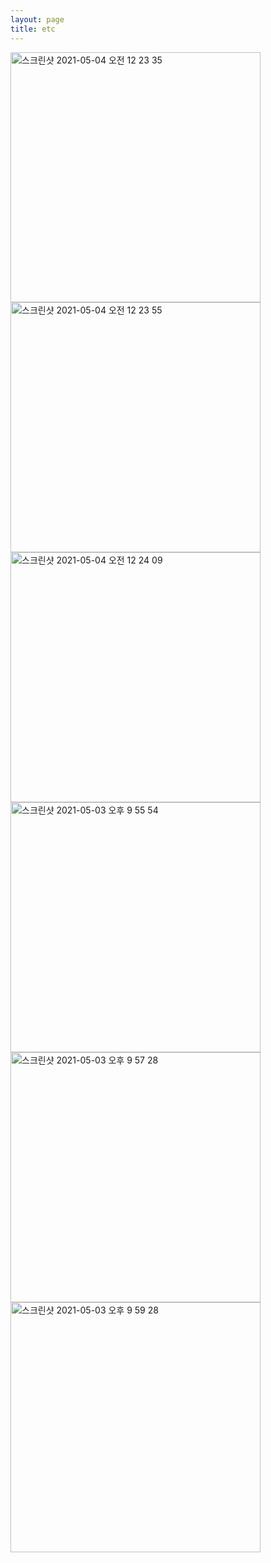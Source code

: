 ```yaml
---
layout: page
title: etc
---
```


<img width="400" alt="스크린샷 2021-05-04 오전 12 23 35" src="https://user-images.githubusercontent.com/81041256/134653129-10e9df18-2811-468c-ac88-cc651dc7bedb.png">

<img width="400" alt="스크린샷 2021-05-04 오전 12 23 55" src="https://user-images.githubusercontent.com/81041256/134653137-45bdadf3-3e37-4df4-b7fe-05423f1f9f34.png">

<img width="400" alt="스크린샷 2021-05-04 오전 12 24 09" src="https://user-images.githubusercontent.com/81041256/134653139-2b305a41-73df-4adf-80dd-914b8c4dda9f.png">

<img width="400" alt="스크린샷 2021-05-03 오후 9 55 54" src="https://user-images.githubusercontent.com/81041256/134653146-c3ebddec-7a34-4986-999b-4e8b70a5e015.png">

<img width="400" alt="스크린샷 2021-05-03 오후 9 57 28" src="https://user-images.githubusercontent.com/81041256/134653150-57b7877a-782e-4078-a683-c0cc813db43c.png">

<img width="400" alt="스크린샷 2021-05-03 오후 9 59 28" src="https://user-images.githubusercontent.com/81041256/134653155-0a84ede8-7fb9-4706-91f7-8284fc4cc2b2.png">
